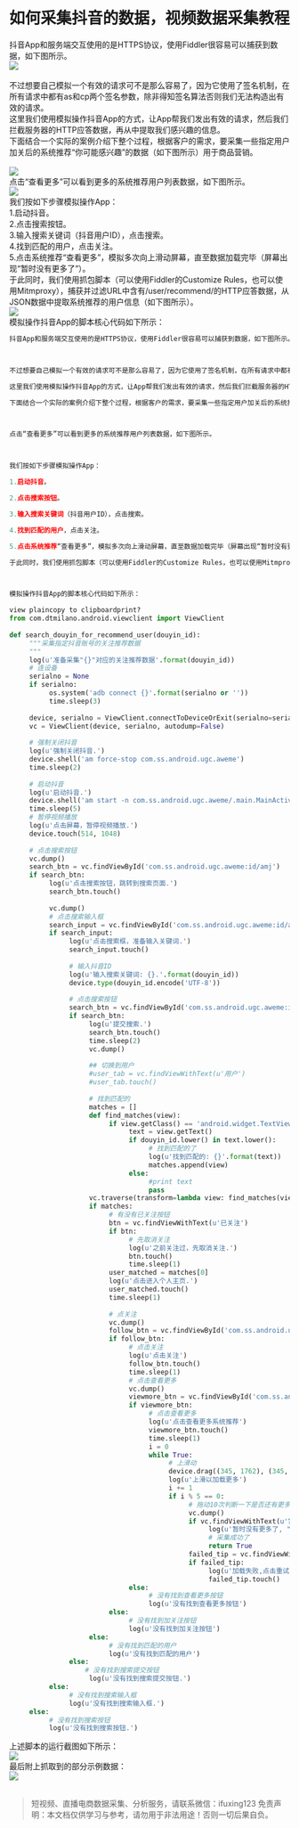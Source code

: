 # 如何采集抖音的数据，视频数据采集教程

抖音App和服务端交互使用的是HTTPS协议，使用Fiddler很容易可以捕获到数据，如下图所示。<br>![](https://cdn.nlark.com/yuque/0/2020/png/97322/1608942577646-28a86312-d17e-4ab6-bbfa-37d4868928eb.png#align=left&display=inline&height=269&margin=%5Bobject%20Object%5D&originHeight=269&originWidth=913&size=0&status=done&style=none&width=913)<br>
<br>不过想要自己模拟一个有效的请求可不是那么容易了，因为它使用了签名机制，在所有请求中都有as和cp两个签名参数，除非得知签名算法否则我们无法构造出有效的请求。<br>这里我们使用模拟操作抖音App的方式，让App帮我们发出有效的请求，然后我们拦截服务器的HTTP应答数据，再从中提取我们感兴趣的信息。<br>下面结合一个实际的案例介绍下整个过程，根据客户的需求，要采集一些指定用户加关后的系统推荐“你可能感兴趣”的数据（如下图所示）用于商品营销。<br>
<br>![](https://cdn.nlark.com/yuque/0/2020/png/97322/1608942577669-920bba02-9d3e-4082-9670-4602b9ce3cfd.png#align=left&display=inline&height=577&margin=%5Bobject%20Object%5D&originHeight=577&originWidth=328&size=0&status=done&style=none&width=328)<br>点击“查看更多”可以看到更多的系统推荐用户列表数据，如下图所示。<br>![](https://cdn.nlark.com/yuque/0/2020/png/97322/1608942577910-c2005312-74c3-4bc0-8570-6c3f43d4de8a.png#align=left&display=inline&height=578&margin=%5Bobject%20Object%5D&originHeight=578&originWidth=327&size=0&status=done&style=none&width=327)<br>我们按如下步骤模拟操作App：<br>1.启动抖音。<br>2.点击搜索按钮。<br>3.输入搜索关键词（抖音用户ID），点击搜索。<br>4.找到匹配的用户，点击关注。<br>5.点击系统推荐“查看更多”，模拟多次向上滑动屏幕，直至数据加载完毕（屏幕出现“暂时没有更多了”）。<br>于此同时，我们使用抓包脚本（可以使用Fiddler的Customize Rules，也可以使用Mitmproxy），捕获并过滤URL中含有/user/recommend/的HTTP应答数据，从JSON数据中提取系统推荐的用户信息（如下图所示）。<br>![](https://cdn.nlark.com/yuque/0/2020/png/97322/1608942577866-a1f40942-3e94-4dd6-b6aa-e7917cca8a4c.png#align=left&display=inline&height=523&margin=%5Bobject%20Object%5D&originHeight=523&originWidth=421&size=0&status=done&style=none&width=421)<br>模拟操作抖音App的脚本核心代码如下所示：
```python
抖音App和服务端交互使用的是HTTPS协议，使用Fiddler很容易可以捕获到数据，如下图所示。



不过想要自己模拟一个有效的请求可不是那么容易了，因为它使用了签名机制，在所有请求中都有as和cp两个签名参数，除非得知签名算法否则我们无法构造出有效的请求。

这里我们使用模拟操作抖音App的方式，让App帮我们发出有效的请求，然后我们拦截服务器的HTTP应答数据，再从中提取我们感兴趣的信息。

下面结合一个实际的案例介绍下整个过程，根据客户的需求，要采集一些指定用户加关后的系统推荐“你可能感兴趣”的数据（如下图所示）用于商品营销。



点击“查看更多”可以看到更多的系统推荐用户列表数据，如下图所示。



我们按如下步骤模拟操作App：

1.启动抖音。

2.点击搜索按钮。

3.输入搜索关键词（抖音用户ID），点击搜索。

4.找到匹配的用户，点击关注。

5.点击系统推荐“查看更多”，模拟多次向上滑动屏幕，直至数据加载完毕（屏幕出现“暂时没有更多了”）。

于此同时，我们使用抓包脚本（可以使用Fiddler的Customize Rules，也可以使用Mitmproxy），捕获并过滤URL中含有/user/recommend/的HTTP应答数据，从JSON数据中提取系统推荐的用户信息（如下图所示）。



模拟操作抖音App的脚本核心代码如下所示：

view plaincopy to clipboardprint?
from com.dtmilano.android.viewclient import ViewClient  
  
def search_douyin_for_recommend_user(douyin_id):  
     """采集指定抖音账号的关注推荐数据 
     """  
     log(u'准备采集"{}"对应的关注推荐数据'.format(douyin_id))  
     # 连设备  
     serialno = None  
     if serialno:  
          os.system('adb connect {}'.format(serialno or ''))  
          time.sleep(3)  
                  
     device, serialno = ViewClient.connectToDeviceOrExit(serialno=serialno)  
     vc = ViewClient(device, serialno, autodump=False)  
       
     # 强制关闭抖音  
     log(u'强制关闭抖音.')  
     device.shell('am force-stop com.ss.android.ugc.aweme')  
     time.sleep(2)  
       
     # 启动抖音  
     log(u'启动抖音.')  
     device.shell('am start -n com.ss.android.ugc.aweme/.main.MainActivity')  
     time.sleep(5)  
     # 暂停视频播放  
     log(u'点击屏幕，暂停视频播放.')  
     device.touch(514, 1048)  
       
     # 点击搜索按钮  
     vc.dump()  
     search_btn = vc.findViewById('com.ss.android.ugc.aweme:id/amj')  
     if search_btn:  
          log(u'点击搜索按钮，跳转到搜索页面.')  
          search_btn.touch()  
       
          vc.dump()  
          # 点击搜索输入框  
          search_input = vc.findViewById('com.ss.android.ugc.aweme:id/ad_')  
          if search_input:  
               log(u'点击搜索框，准备输入关键词.')  
               search_input.touch()  
                 
               # 输入抖音ID  
               log(u'输入搜索关键词: {}.'.format(douyin_id))  
               device.type(douyin_id.encode('UTF-8'))  
                 
               # 点击搜索按钮  
               search_btn = vc.findViewById('com.ss.android.ugc.aweme:id/cp8')  
               if search_btn:  
                    log(u'提交搜索.')  
                    search_btn.touch()  
                    time.sleep(2)  
                    vc.dump()  
                      
                    ## 切换到用户  
                    #user_tab = vc.findViewWithText(u'用户')  
                    #user_tab.touch()  
                      
                    # 找到匹配的  
                    matches = []  
                    def find_matches(view):  
                         if view.getClass() == 'android.widget.TextView':  
                              text = view.getText()  
                              if douyin_id.lower() in text.lower():  
                                   # 找到匹配的了  
                                   log(u'找到匹配的: {}'.format(text))  
                                   matches.append(view)  
                              else:  
                                   #print text  
                                   pass  
                    vc.traverse(transform=lambda view: find_matches(view))  
                    if matches:  
                         # 有没有已关注按钮  
                         btn = vc.findViewWithText(u'已关注')  
                         if btn:  
                              # 先取消关注  
                              log(u'之前关注过，先取消关注.')  
                              btn.touch()  
                              time.sleep(1)  
                         user_matched = matches[0]  
                         log(u'点击进入个人主页.')  
                         user_matched.touch()  
                         time.sleep(1)  
                           
                         # 点关注  
                         vc.dump()  
                         follow_btn = vc.findViewById('com.ss.android.ugc.aweme:id/aei')  
                         if follow_btn:  
                              # 点击关注  
                              log(u'点击关注')  
                              follow_btn.touch()  
                              time.sleep(1)  
                              # 点击查看更多  
                              vc.dump()  
                              viewmore_btn = vc.findViewById('com.ss.android.ugc.aweme:id/bqn')  
                              if viewmore_btn:  
                                   # 点击查看更多  
                                   log(u'点击查看更多系统推荐')  
                                   viewmore_btn.touch()  
                                   time.sleep(1)  
                                   i = 0  
                                   while True:  
                                        # 上滑动  
                                        device.drag((345, 1762), (345, 550), duration=100)  
                                        log(u'上滑以加载更多')  
                                        i += 1  
                                        if i % 5 == 0:  
                                             # 拖动10次判断一下是否还有更多  
                                             vc.dump()  
                                             if vc.findViewWithText(u'暂时没有更多了'):  
                                                  log(u'暂时没有更多了, "{}"的关注推荐数据采集完毕.'.format(douyin_id))  
                                                  # 采集成功了  
                                                  return True  
                                             failed_tip = vc.findViewWithText(u'加载失败，点击重试')  
                                             if failed_tip:  
                                                  log(u'加载失败,点击重试.')  
                                                  failed_tip.touch()  
                              else:  
                                   # 没有找到查看更多按钮  
                                   log(u'没有找到查看更多按钮')  
                         else:  
                              # 没有找到加关注按钮  
                              log(u'没有找到加关注按钮')  
                    else:  
                         # 没有找到匹配的用户  
                         log(u'没有找到匹配的用户')  
               else:  
                   # 没有找到搜索提交按钮  
                    log(u'没有找到搜索提交按钮.')  
          else:  
               # 没有找到搜索输入框  
               log(u'没有找到搜索输入框.')  
     else:  
          # 没有找到搜索按钮  
          log(u'没有找到搜索按钮.')  

```
上述脚本的运行截图如下所示：<br>![](https://cdn.nlark.com/yuque/0/2020/png/97322/1608942577846-70bfde5d-ef6e-4b20-aa64-2d3bf2fabb51.png#align=left&display=inline&height=346&margin=%5Bobject%20Object%5D&originHeight=346&originWidth=872&size=0&status=done&style=none&width=872)<br>最后附上抓取到的部分示例数据：<br>![](https://cdn.nlark.com/yuque/0/2020/png/97322/1608942577853-f121eac5-bd16-4067-8e45-e4ba589e9d7f.png#align=left&display=inline&height=789&margin=%5Bobject%20Object%5D&originHeight=789&originWidth=1059&size=0&status=done&style=none&width=1059)<br>
<br>


>
> 短视频、直播电商数据采集、分析服务，请联系微信：ifuxing123
> 免责声明：本文档仅供学习与参考，请勿用于非法用途！否则一切后果自负。
> 
